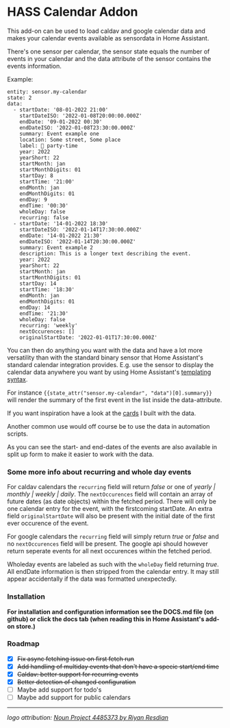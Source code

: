 # HASS Calendar Addon

This add-on can be used to load caldav and google calendar data and makes your calendar events available as sensordata in Home Assistant.

There's one sensor per calendar, the sensor state equals the number of events in your calendar and the data attribute of the sensor contains the events information.

Example:

```
entity: sensor.my-calendar
state: 2
data:
  - startDate: '08-01-2022 21:00'
    startDateISO: '2022-01-08T20:00:00.000Z'
    endDate: '09-01-2022 00:30' 
    endDateISO: '2022-01-08T23:30:00.000Z'
    summary: Event example one
    location: Some street, Some place
    label: 🎉 party-time
    year: 2022
    yearShort: 22
    startMonth: jan
    startMonthDigits: 01
    startDay: 8
    startTime: '21:00'
    endMonth: jan
    endMonthDigits: 01
    endDay: 9
    endTime: '00:30'
    wholeDay: false
    recurring: false
  - startDate: '14-01-2022 18:30'
    startDateISO: '2022-01-14T17:30:00.000Z'
    endDate: '14-01-2022 21:30'
    endDateISO: '2022-01-14T20:30:00.000Z'
    summary: Event example 2
    description: This is a longer text describing the event.
    year: 2022
    yearShort: 22
    startMonth: jan
    startMonthDigits: 01
    startDay: 14
    startTime: '18:30'
    endMonth: jan
    endMonthDigits: 01
    endDay: 14
    endTime: '21:30'
    wholeDay: false
    recurring: 'weekly'
    nextOccurences: []
    originalStartDate: '2022-01-01T17:30:00.000Z'
```

You can then do anything you want with the data and have a lot more versatility than with the standard binary sensor that Home Assistant's standard calendar integration provides. E.g. use the sensor to display the calendar data anywhere you want by using Home Assistant's [templating syntax](https://www.home-assistant.io/docs/configuration/templating/).

For instance `{{state_attr("sensor.my-calendar", "data")[0].summary}}` will render the summary of the first event in the list inside the data-attribute. 

If you want inspiration have a look at the [cards](https://github.com/kdw2060/hassio-addons/tree/master/hass-addon-calendar/card-examples) I built with the data.

Another common use would off course be to use the data in automation scripts.

As you can see the start- and end-dates of the events are also available in split up form to make it easier to work with the data.

### Some more info about recurring and whole day events
For caldav calendars the `recurring` field will return *false* or one of *yearly | monthly | weekly | daily*. The `nextOccurences` field will contain an array of future dates (as date objects) within the fetched period. There will only be one calendar entry for the event, with the firstcoming startDate. An extra field `originalStartDate` will also be present with the initial date of the first ever occurence of the event.

For google calendars the `recurring` field will simply return *true* or *false* and no `nextOccurences` field will be present. The google api should however return seperate events for all next occurences within the fetched period.

Wholeday events are labeled as such with the `wholeDay` field returning *true*. All endDate information is then stripped from the calendar entry. It may still appear accidentally if the data was formatted unexpectedly.

### Installation
**For installation and configuration information see the DOCS.md file (on github) or click the docs tab (when reading this in Home Assistant's add-on store.)**

### Roadmap
- [x] ~~Fix async fetching issue on first fetch run~~
- [x] ~~Add handling of multiday events that don't have a specic start/end time~~
- [x] ~~Caldav: better support for recurring events~~
- [x] ~~Better detection of changed configuration~~
- [ ] Maybe add support for todo's
- [ ] Maybe add support for public calendars

---

_logo attribution: [Noun Project 4485373 by Riyan Resdian]( https://thenounproject.com/icon/calendar-4485373/)_
